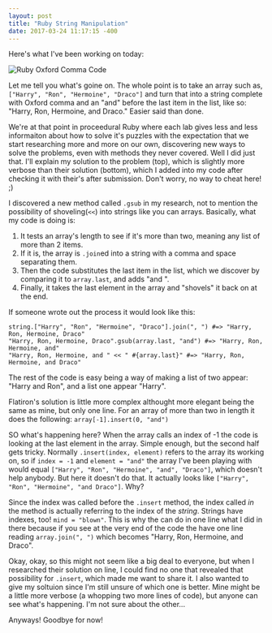 ```yaml
---
layout: post
title: "Ruby String Manipulation"
date: 2017-03-24 11:17:15 -400
---
```


Here's what I've been working on today:

![Ruby Oxford Comma Code](http://i.imgur.com/pInyfOR.png)

Let me tell you what's goine on. The whole point is to take an array such as, `["Harry", "Ron", "Hermoine", "Draco"]` and
turn that into a string complete with Oxford comma and an "and" before the last item in the list, like so: "Harry, Ron, 
Hermoine, and Draco." Easier said than done.

We're at that point in proceedural Ruby where each lab gives less and less informaiton about how to solve it's puzzles with the
expectation that we start researching more and more on our own, discovering new ways to solve the problems, even with methods
they never covered. Well I did just that. I'll explain my solution to the problem (top), which is slightly more verbose than 
their solution (bottom), which I added into my code after checking it with their's after submission. Don't worry, no way to 
cheat here! ;)

I discovered a new method called `.gsub` in my research, not to mention the possibility of shoveling(`<<`) into strings
like you can arrays. Basically, what my code is doing is:
1. It tests an array's length to see if it's more than two, meaning any list of more than 2 items.
2. If it is, the array is `.join`ed into a string with a comma and space separating them.
3. Then the code substitutes the last item in the list, which we discover by comparing it to `array.last`, and adds "and ".
4. Finally, it takes the last element in the array and "shovels" it back on at the end.

If someone wrote out the process it would look like this:
```
string.["Harry", "Ron", "Hermoine", "Draco"].join(", ") #=> "Harry, Ron, Hermoine, Draco"
"Harry, Ron, Hermoine, Draco".gsub(array.last, "and") #=> "Harry, Ron, Hermoine, and"
"Harry, Ron, Hermoine, and " << " #{array.last}" #=> "Harry, Ron, Hermoine, and Draco"
```

The rest of the code is easy being a way of making a list of two appear: "Harry and Ron", and a list one appear "Harry".

Flatiron's solution is little more complex althought more elegant being the same as mine, but only one line. For an array 
of more than two in length it does the following:
`array[-1].insert(0, "and")`

SO what's happening here? When the array calls an index of -1 the code is looking at the last element in the array. 
Simple enough, but the second half gets tricky. Normally `.insert(index, element)` refers to the array its working on, so 
if `index = -1` and `element = "and"` the array I've been playing with would equal `["Harry", "Ron", "Hermoine", "and", "Draco"]`, which doesn't help anybody. But here it doesn't do that. It actually looks like `["Harry", "Ron", "Hermoine", "and Draco"]`. Why?

Since the index was called before the `.insert` method, the index called *in* the method is actually referring to the index 
of the *string*. Strings have indexes, too! `mind = "blown"`. This is why the can do in one line what I did in there because
if you see at the very end of the code the have one line reading `array.join(", ")` which becomes "Harry, Ron, Hermoine, and Draco".

Okay, okay, so this might not seem like a big deal to everyone, but when I researched their solution on line, I could find no 
one that revealed that possibility for `.insert`, which made me want to share it. I also wanted to give my soltuion since 
I'm still unsure of which one is better. Mine might be a little more verbose (a whopping two more lines of code), but 
anyone can see what's happening. I'm not sure about the other...

Anyways! Goodbye for now!
